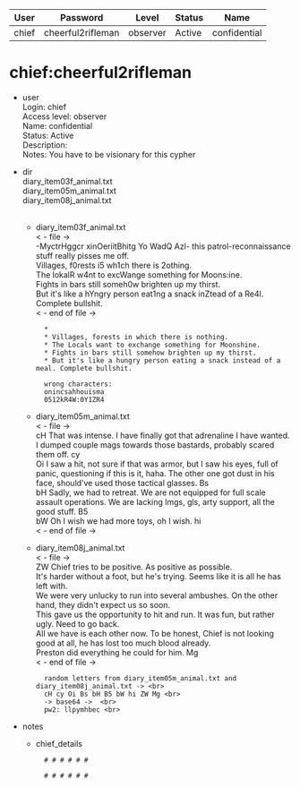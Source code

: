 | User         | Password                          | Level    | Status     | Name          |  
|--------------|-----------------------------------|----------|------------|---------------|    
| chief        | cheerful2rifleman                 | observer | Active     | confidential  | 

# chief:cheerful2rifleman  
* user  
	Login: chief  <br>
	Access level: observer <br>
  Name: confidential <br>
	Status: Active  <br>
	Description: <br>
	Notes: You have to be visionary for this cypher <br>

* dir <br>
  diary_item03f_animal.txt <br>
  diary_item05m_animal.txt <br>
  diary_item08j_animal.txt <br>
  <br>
	* diary_item03f_animal.txt<br>
	< - file -> <br>
	-MyctrHggcr xinOeriitBhitg Yo WadQ Azl- this patrol-reconnaissance stuff really pisses me off.<br>
	Villages, f0rests i5 wh1ch there is 2othing.<br>
	The lokalR w4nt to excWange something for Moons:ine.<br>
	Fights in bars still someh0w brighten up my thirst.<br>
	But it's like a hYngry person eat1ng a snack inZtead of a Re4l. Complete bullshit.<br>
	< - end of file -><br>

			*
			* Villages, forests in which there is nothing.
			* The Locals want to exchange something for Moonshine.
			* Fights in bars still somehow brighten up my thirst.
			* But it's like a hungry person eating a snack instead of a meal. Complete bullshit.

			wrong characters:
   			onincsahhouisma
			0512kR4W:0Y1ZR4 


	* diary_item05m_animal.txt<br>
	< - file -><br>
	cH That was intense. I have finally got that adrenaline I have wanted. I dumped couple mags towards those bastards, probably scared them off. cy<br>
	Oi I saw a hit, not sure if that was armor, but I saw his eyes, full of panic, questioning if this is it, haha. The other one got dust in his face, should’ve used those tactical glasses. Bs<br>
	bH Sadly, we had to retreat. We are not equipped for full scale assault operations. We are lacking lmgs, gls, arty support, all the good stuff. B5<br>
	bW Oh I wish we had more toys, oh I wish. hi<br>
	< - end of file -><br>
	
	* diary_item08j_animal.txt<br>
	< - file -><br>
	ZW Chief tries to be positive. As positive as possible.<br>
	It's harder without a foot, but he's trying. Seems like it is all he has left with.<br>
	We were very unlucky to run into several ambushes. On the other hand, they didn't expect us so soon.<br>
	This gave us the opportunity to hit and run. It was fun, but rather ugly. Need to go back.<br>
	All we have is each other now. To be honest, Chief is not looking good at all, he has lost too much blood already.<br>
	Preston did everything he could for him. Mg<br>
	< - end of file -><br>
 
			random letters from diary_item05m_animal.txt and diary_item08j_animal.txt -> <br>
			cH cy Oi Bs bH B5 bW hi ZW Mg <br>
			-> base64 ->  <br>
			pw2: llpymhbec <br>

* notes <br>
	*  chief_details

		     # # # # # #
		     
		     # # # # # #
